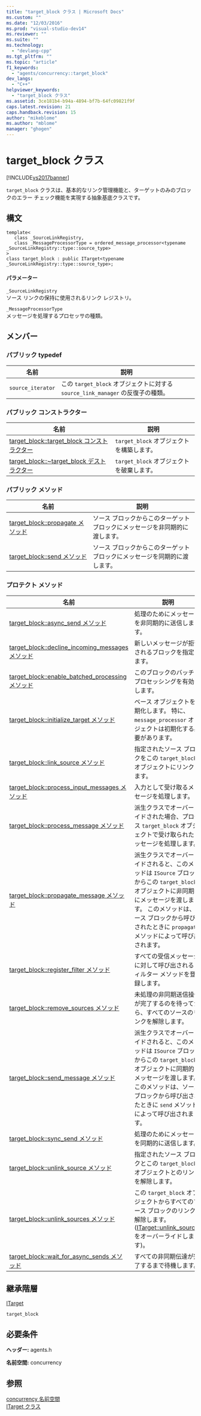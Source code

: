 ```yaml
---
title: "target_block クラス | Microsoft Docs"
ms.custom: ""
ms.date: "12/03/2016"
ms.prod: "visual-studio-dev14"
ms.reviewer: ""
ms.suite: ""
ms.technology: 
  - "devlang-cpp"
ms.tgt_pltfrm: ""
ms.topic: "article"
f1_keywords: 
  - "agents/concurrency::target_block"
dev_langs: 
  - "C++"
helpviewer_keywords: 
  - "target_block クラス"
ms.assetid: 3ce181b4-b94a-4894-bf7b-64fc09821f9f
caps.latest.revision: 21
caps.handback.revision: 15
author: "mikeblome"
ms.author: "mblome"
manager: "ghogen"
---
```

# target_block クラス
[!INCLUDE[vs2017banner](../../../assembler/inline/includes/vs2017banner.md)]

`target_block` クラスは、基本的なリンク管理機能と、ターゲットのみのブロックのエラー チェック機能を実現する抽象基底クラスです。  
  
## 構文  
  
```  
template<  
   class _SourceLinkRegistry,  
   class _MessageProcessorType = ordered_message_processor<typename _SourceLinkRegistry::type::source_type>  
>  
class target_block : public ITarget<typename _SourceLinkRegistry::type::source_type>;  
```  
  
#### パラメーター  
 `_SourceLinkRegistry`  
 ソース リンクの保持に使用されるリンク レジストリ。  
  
 `_MessageProcessorType`  
 メッセージを処理するプロセッサの種類。  
  
## メンバー  
  
### パブリック typedef  
  
|名前|説明|  
|--------|--------|  
|`source_iterator`|この `target_block` オブジェクトに対する `source_link_manager` の反復子の種類。|  
  
### パブリック コンストラクター  
  
|名前|説明|  
|--------|--------|  
|[target\_block::target\_block コンストラクター](../Topic/target_block::target_block%20Constructor.md)|`target_block` オブジェクトを構築します。|  
|[target\_block::~target\_block デストラクター](../Topic/target_block::~target_block%20Destructor.md)|`target_block` オブジェクトを破棄します。|  
  
### パブリック メソッド  
  
|名前|説明|  
|--------|--------|  
|[target\_block::propagate メソッド](../Topic/target_block::propagate%20Method.md)|ソース ブロックからこのターゲット ブロックにメッセージを非同期的に渡します。|  
|[target\_block::send メソッド](../Topic/target_block::send%20Method.md)|ソース ブロックからこのターゲット ブロックにメッセージを同期的に渡します。|  
  
### プロテクト メソッド  
  
|名前|説明|  
|--------|--------|  
|[target\_block::async\_send メソッド](../Topic/target_block::async_send%20Method.md)|処理のためにメッセージを非同期的に送信します。|  
|[target\_block::decline\_incoming\_messages メソッド](../Topic/target_block::decline_incoming_messages%20Method.md)|新しいメッセージが拒否されるブロックを指定します。|  
|[target\_block::enable\_batched\_processing メソッド](../Topic/target_block::enable_batched_processing%20Method.md)|このブロックのバッチ プロセッシングを有効にします。|  
|[target\_block::initialize\_target メソッド](../Topic/target_block::initialize_target%20Method.md)|ベース オブジェクトを初期化します。  特に、`message_processor` オブジェクトは初期化する必要があります。|  
|[target\_block::link\_source メソッド](../Topic/target_block::link_source%20Method.md)|指定されたソース ブロックをこの `target_block` オブジェクトにリンクします。|  
|[target\_block::process\_input\_messages メソッド](../Topic/target_block::process_input_messages%20Method.md)|入力として受け取るメッセージを処理します。|  
|[target\_block::process\_message メソッド](../Topic/target_block::process_message%20Method.md)|派生クラスでオーバーライドされた場合、プロセス `target_block` オブジェクトで受け取られたメッセージを処理します。|  
|[target\_block::propagate\_message メソッド](../Topic/target_block::propagate_message%20Method.md)|派生クラスでオーバーライドされると、このメソッドは `ISource` ブロックからこの `target_block` オブジェクトに非同期的にメッセージを渡します。  このメソッドは、ソース ブロックから呼び出されたときに `propagate` メソッドによって呼び出されます。|  
|[target\_block::register\_filter メソッド](../Topic/target_block::register_filter%20Method.md)|すべての受信メッセージに対して呼び出されるフィルター メソッドを登録します。|  
|[target\_block::remove\_sources メソッド](../Topic/target_block::remove_sources%20Method.md)|未処理の非同期送信操作が完了するのを待ってから、すべてのソースのリンクを解除します。|  
|[target\_block::send\_message メソッド](../Topic/target_block::send_message%20Method.md)|派生クラスでオーバーライドされると、このメソッドは `ISource` ブロックからこの `target_block` オブジェクトに同期的にメッセージを渡します。  このメソッドは、ソース ブロックから呼び出されたときに `send` メソッドによって呼び出されます。|  
|[target\_block::sync\_send メソッド](../Topic/target_block::sync_send%20Method.md)|処理のためにメッセージを同期的に送信します。|  
|[target\_block::unlink\_source メソッド](../Topic/target_block::unlink_source%20Method.md)|指定されたソース ブロックとこの `target_block` オブジェクトとのリンクを解除します。|  
|[target\_block::unlink\_sources メソッド](../Topic/target_block::unlink_sources%20Method.md)|この `target_block` オブジェクトからすべてのソース ブロックのリンクを解除します。\([ITarget::unlink\_sources](../Topic/ITarget::unlink_sources%20Method.md) をオーバーライドします\)。|  
|[target\_block::wait\_for\_async\_sends メソッド](../Topic/target_block::wait_for_async_sends%20Method.md)|すべての非同期伝達が完了するまで待機します。|  
  
## 継承階層  
 [ITarget](../../../parallel/concrt/reference/itarget-class.md)  
  
 `target_block`  
  
## 必要条件  
 **ヘッダー:** agents.h  
  
 **名前空間:** concurrency  
  
## 参照  
 [concurrency 名前空間](../../../parallel/concrt/reference/concurrency-namespace.md)   
 [ITarget クラス](../../../parallel/concrt/reference/itarget-class.md)
